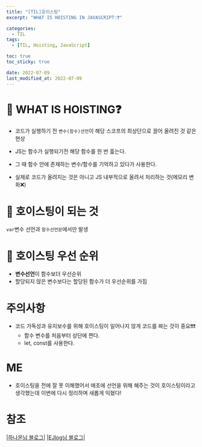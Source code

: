 ```yaml
---
title: "[TIL]호이스팅"
excerpt: "WHAT IS HOISTING IN JAVASCRIPT❔❓"

categories:
  - TIL
tags:
  - [TIL, Hoisting, JavaScript]

toc: true
toc_sticky: true

date: 2022-07-09
last_modified_at: 2022-07-09
---
```


# 🌱 WHAT IS HOISTING❓

- 코드가 실행하기 전 `변수(함수)선언`이 해당 스코프의 최상단으로 끌어 올려진 것 같은 현상

- JS는 함수가 실행되기전 해당 함수를 한 번 흝는다.
- 그 때 함수 안에 존재하는 변수/함수를 기억하고 있다가 사용한다.
- 실제로 코드가 올려지는 것은 아니고 JS 내부적으로 올려서 처리하는 것(메모리 변화❌)

# 🌱 호이스팅이 되는 것

`var`변수 선언과 `함수선언문`에서만 발생

# 🌱 호이스팅 우선 순위

- **변수선언**이 함수보더 우선순위
- 할당되지 않은 변수보다는 할당된 함수가 더 우선순위를 가짐

# 주의사항

- 코드 가독성과 유지보수를 위해 호이스팅이 일어나지 않게 코드를 짜는 것이 중요❗️❗️❗️
  - 함수 변수를 처음부터 상단에 짠다.
  - let, const를 사용한다.

# ME

- 호이스팅을 전에 잘 못 이해했어서 애초에 선언을 위해 해주는 것이 호이스팅이라고 생각했는데 이번에 다시 정리하며 새롭게 익혔다!

# 참조

|[하나몬님 블로그](https://hanamon.kr/javascript-%ED%98%B8%EC%9D%B4%EC%8A%A4%ED%8C%85%EC%9D%B4%EB%9E%80-hoisting/)|
|[EJlog님 블로그](https://velog.io/@design0728/%ED%98%B8%EC%9D%B4%EC%8A%A4%ED%8C%85)|
